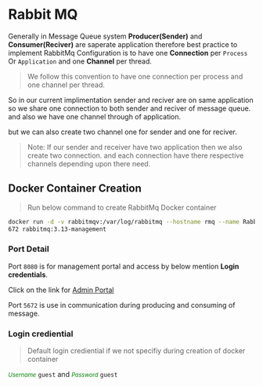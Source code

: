 ﻿# Rabbit MQ

Generally in Message Queue system __Producer(Sender)__ and __Consumer(Reciver)__ are saperate application therefore 
best practice to implement RabbitMq Configuration is to have one __Connection__ per `Process` Or `Application` and one __Channel__ per thread.

> We follow this convention to have one connection per process and one channel per thread.

So in our current implimentation sender and reciver are on same application so we share one connection to both sender and reciver of message queue.
and also we have one channel through of application.

but we can also create two channel one for sender and one for reciver.

> Note: If our sender and receiver have two application then we also create two connection. and each connection have there respective channels depending upon there need. 

## Docker Container Creation

> Run below command to create RabbitMq Docker container

```bash
docker run -d -v rabbitmqv:/var/log/rabbitmq --hostname rmq --name RabbitMqServer -p 5672:5672 -p 8080:15
672 rabbitmq:3.13-management
```
### Port Detail

Port `8080` is for management portal and access by below mention __Login credentials__.

Click on the link for <a href='http://localhost:8080/'>Admin Portal</a>

Port `5672` is use in communication during producing and consuming of message.

### Login crediential

> Default login crediential if we not specifiy during creation of docker container

<small style='color:green'>_Username_</small> `guest` and <small style='color:green'>_Password_</small> `guest`
 
